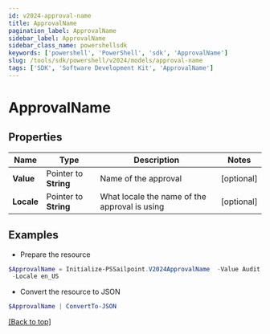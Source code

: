 ```yaml
---
id: v2024-approval-name
title: ApprovalName
pagination_label: ApprovalName
sidebar_label: ApprovalName
sidebar_class_name: powershellsdk
keywords: ['powershell', 'PowerShell', 'sdk', 'ApprovalName'] 
slug: /tools/sdk/powershell/v2024/models/approval-name
tags: ['SDK', 'Software Development Kit', 'ApprovalName']
---
```



# ApprovalName

## Properties

Name | Type | Description | Notes
------------ | ------------- | ------------- | -------------
**Value** |  Pointer to **String** | Name of the approval | [optional] 
**Locale** |  Pointer to **String** | What locale the name of the approval is using | [optional] 

## Examples

- Prepare the resource
```powershell
$ApprovalName = Initialize-PSSailpoint.V2024ApprovalName  -Value Audit DB Access `
 -Locale en_US
```

- Convert the resource to JSON
```powershell
$ApprovalName | ConvertTo-JSON
```


[[Back to top]](#) 

